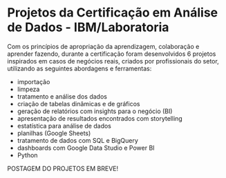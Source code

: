 # Projetos da Certificação em Análise de Dados - IBM/Laboratoria

Com os princípios de apropriação da aprendizagem, colaboração e aprender fazendo, durante a certificação foram desenvolvidos 6 projetos inspirados em casos de negócios reais, criados por profissionais do setor, utilizando as seguintes abordagens e ferramentas: 

* importação
* limpeza
* tratamento e análise dos dados
* criação de tabelas dinâmicas e de gráficos
* geração de relatórios com insights para o negócio (BI)
* apresentação de resultados encontrados com storytelling
* estatística para análise de dados
* planilhas (Google Sheets)
* tratamento de dados com SQL e BigQuery
* dashboards com Google Data Studio e Power BI
* Python

POSTAGEM DO PROJETOS EM BREVE!
